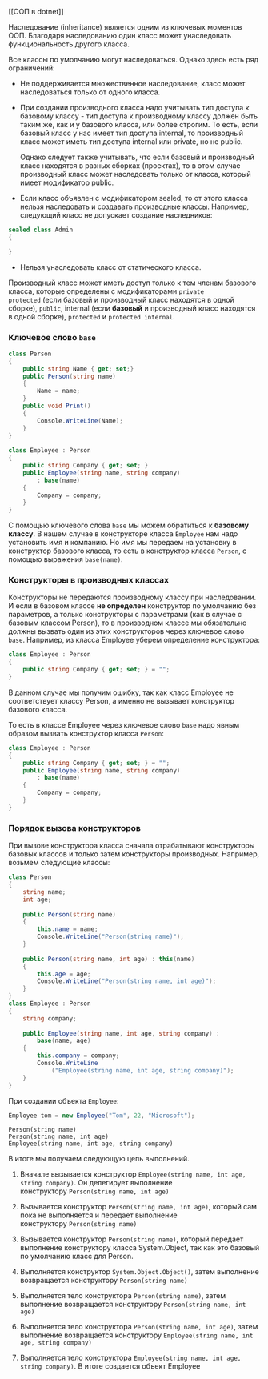 [[ООП в dotnet]]

Наследование (inheritance) является одним из ключевых моментов ООП. Благодаря наследованию один класс может унаследовать функциональность другого класса.


Все классы по умолчанию могут наследоваться. Однако здесь есть ряд ограничений:

- Не поддерживается множественное наследование, класс может наследоваться только от одного класса.

- При создании производного класса надо учитывать тип доступа к базовому классу - тип доступа к производному классу должен быть таким же, как и у базового класса, или более строгим. То есть, если базовый класс у нас имеет тип доступа internal, то производный класс может иметь тип доступа internal или private, но не public.

   Однако следует также учитывать, что если базовый и производный класс находятся в разных сборках (проектах), то в этом случае производный класс может наследовать только от класса, который имеет модификатор public.

- Если класс объявлен с модификатором sealed, то от этого класса нельзя наследовать и создавать производные классы. Например, следующий класс не допускает создание наследников:

``` cs 
sealed class Admin
{

}
```

- Нельзя унаследовать класс от статического класса.

Производный класс может иметь доступ только к тем членам базового класса, которые определены с модификаторами `private protected` (если базовый и производный класс находятся в одной сборке), `public`, internal (если **базовый** и производный класс находятся в одной сборке), `protected` и `protected internal`.


### Ключевое слово `base`

``` cs 
class Person
{
    public string Name { get; set;}
    public Person(string name)
    {
        Name = name;
    }
    public void Print()
    {
        Console.WriteLine(Name);
    }
}
 
class Employee : Person
{
    public string Company { get; set; }
    public Employee(string name, string company)
        : base(name)
    {
        Company = company;
    }
}
```

С помощью ключевого слова `base` мы можем обратиться к **базовому классу**. В нашем случае в конструкторе класса `Employee` нам надо установить имя и компанию. Но имя мы передаем на установку в конструктор базового класса, то есть в конструктор класса `Person`, с помощью выражения `base(name)`.

### Конструкторы в производных классах

Конструкторы не передаются производному классу при наследовании. И если в базовом классе **не определен** конструктор по умолчанию без параметров, а только конструкторы с параметрами (как в случае с базовым классом Person), то в производном классе мы обязательно должны вызвать один из этих конструкторов через ключевое слово `base`. Например, из класса Employee уберем определение конструктора:

``` cs 
class Employee : Person
{
    public string Company { get; set; } = "";
}
```

В данном случае мы получим ошибку, так как класс Employee не соответствует классу Person, а именно не вызывает конструктор базового класса.

То есть в классе Employee через ключевое слово `base` надо явным образом вызвать конструктор класса `Person`:

``` cs
class Employee : Person
{
    public string Company { get; set; } = "";
    public Employee(string name, string company)
        : base(name)
    {
        Company = company;
    }
}
```


### Порядок вызова конструкторов

При вызове конструктора класса сначала отрабатывают конструкторы базовых классов и только затем конструкторы производных. Например, возьмем следующие классы:

``` cs 
class Person
{
    string name;
    int age;
    
    public Person(string name)
    {
        this.name = name;
        Console.WriteLine("Person(string name)");
    }
    
    public Person(string name, int age) : this(name)
    {
        this.age = age;
        Console.WriteLine("Person(string name, int age)");
    }
}
class Employee : Person
{
    string company;
    
    public Employee(string name, int age, string company) : 
	    base(name, age)
    {
        this.company = company;
        Console.WriteLine
	        ("Employee(string name, int age, string company)");
    }
}
```

При создании объекта `Employee`:

``` cs
Employee tom = new Employee("Tom", 22, "Microsoft");
```

``` shell
Person(string name)
Person(string name, int age)
Employee(string name, int age, string company)
```

В итоге мы получаем следующую цепь выполнений.

1. Вначале вызывается конструктор `Employee(string name, int age, string company)`. Он делегирует выполнение конструктору `Person(string name, int age)`

2. Вызывается конструктор `Person(string name, int age)`, который сам пока не выполняется и передает выполнение конструктору `Person(string name)`

3. Вызывается конструктор `Person(string name)`, который передает выполнение конструктору класса System.Object, так как это базовый по умолчанию класс для Person.

4. Выполняется конструктор `System.Object.Object()`, затем выполнение возвращается конструктору `Person(string name)`

5. Выполняется тело конструктора `Person(string name)`, затем выполнение возвращается конструктору `Person(string name, int age)`

6. Выполняется тело конструктора `Person(string name, int age)`, затем выполнение возвращается конструктору `Employee(string name, int age, string company)`

7. Выполняется тело конструктора `Employee(string name, int age, string company)`. В итоге создается объект Employee